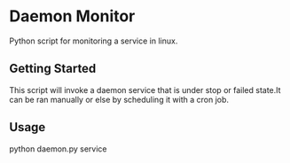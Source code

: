 # Daemon Monitor
Python script for monitoring a service in linux.

## Getting Started

This script will invoke a daemon service that is under stop or failed state.It can be ran manually or else by scheduling it with a cron job.

## Usage

python daemon.py service



